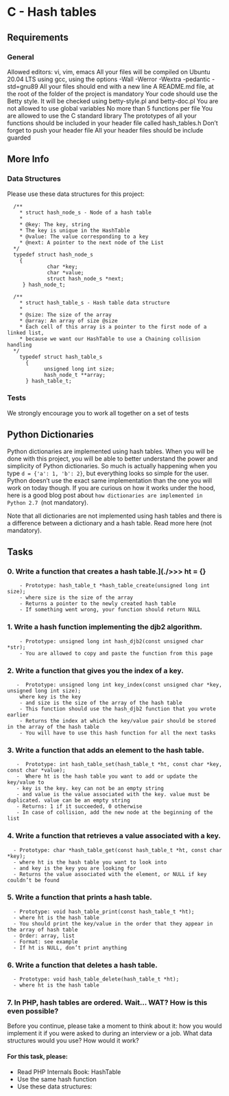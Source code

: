 # C - Hash tables
## Requirements
### General
Allowed editors: vi, vim, emacs
All your files will be compiled on Ubuntu 20.04 LTS using gcc, using the options -Wall -Werror -Wextra -pedantic -std=gnu89
All your files should end with a new line
A README.md file, at the root of the folder of the project is mandatory
Your code should use the Betty style. It will be checked using betty-style.pl and betty-doc.pl
You are not allowed to use global variables
No more than 5 functions per file
You are allowed to use the C standard library
The prototypes of all your functions should be included in your header file called hash_tables.h
Don’t forget to push your header file
All your header files should be include guarded

## More Info
### Data Structures
Please use these data structures for this project:

      /**
        * struct hash_node_s - Node of a hash table
        *
        * @key: The key, string
        * The key is unique in the HashTable
        * @value: The value corresponding to a key
        * @next: A pointer to the next node of the List
      */
      typedef struct hash_node_s
        {
                 char *key;
                 char *value;
                 struct hash_node_s *next;
         } hash_node_t;

      /**
        * struct hash_table_s - Hash table data structure
        *
        * @size: The size of the array
        * @array: An array of size @size
        * Each cell of this array is a pointer to the first node of a linked list,
        * because we want our HashTable to use a Chaining collision handling
      */
        typedef struct hash_table_s
          {
                unsigned long int size;
                hash_node_t **array;
          } hash_table_t;

### Tests
We strongly encourage you to work all together on a set of tests

## Python Dictionaries
Python dictionaries are implemented using hash tables. When you will be done with this project, you will be able to better understand the power and simplicity of Python dictionaries. So much is actually happening when you type `d = {'a': 1, 'b': 2}`, but everything looks so simple for the user. Python doesn’t use the exact same implementation than the one you will work on today though. If you are curious on how it works under the hood, here is a good blog post about `how dictionaries are implemented in Python 2.7 `(not mandatory).

Note that all dictionaries are not implemented using hash tables and there is a difference between a dictionary and a hash table. Read more here (not mandatory).

## Tasks

### 0. Write a function that creates a hash table.](./>>> ht = {}

        - Prototype: hash_table_t *hash_table_create(unsigned long int size);
        - where size is the size of the array
        - Returns a pointer to the newly created hash table
        - If something went wrong, your function should return NULL
        
### 1. Write a hash function implementing the djb2 algorithm.

        - Prototype: unsigned long int hash_djb2(const unsigned char *str);
        - You are allowed to copy and paste the function from this page


### 2. Write a function that gives you the index of a key.

       -  Prototype: unsigned long int key_index(const unsigned char *key, unsigned long int size);
        where key is the key
        - and size is the size of the array of the hash table
        - This function should use the hash_djb2 function that you wrote earlier
        - Returns the index at which the key/value pair should be stored in the array of the hash table
        - You will have to use this hash function for all the next tasks


### 3. Write a function that adds an element to the hash table.

       -  Prototype: int hash_table_set(hash_table_t *ht, const char *key, const char *value);
       -  Where ht is the hash table you want to add or update the key/value to
       - key is the key. key can not be an empty string
       - and value is the value associated with the key. value must be duplicated. value can be an empty string
       - Returns: 1 if it succeeded, 0 otherwise
       - In case of collision, add the new node at the beginning of the list

### 4. Write a function that retrieves a value associated with a key.

      - Prototype: char *hash_table_get(const hash_table_t *ht, const char *key);
      - where ht is the hash table you want to look into
      - and key is the key you are looking for
      - Returns the value associated with the element, or NULL if key couldn’t be found

### 5. Write a function that prints a hash table.

      - Prototype: void hash_table_print(const hash_table_t *ht);
      - where ht is the hash table
      - You should print the key/value in the order that they appear in the array of hash table
      - Order: array, list
      - Format: see example
      - If ht is NULL, don’t print anything

### 6. Write a function that deletes a hash table.

      - Prototype: void hash_table_delete(hash_table_t *ht);
      - where ht is the hash table

### 7. In PHP, hash tables are ordered. Wait… WAT? How is this even possible?
Before you continue, please take a moment to think about it: how you would implement it if you were asked to during an interview or a job. What data structures would you use? How would it work?

#### For this task, please:

- Read PHP Internals Book: HashTable
- Use the same hash function
- Use these data structures: